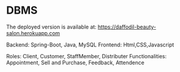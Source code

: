# DBMS
The deployed version is available at: https://daffodil-beauty-salon.herokuapp.com

Backend: Spring-Boot, Java, MySQL
Frontend: Html,CSS,Javascript

Roles: Client, Customer, StaffMember, Distributer
Functionalities: Appointment, Sell and Purchase, Feedback, Attendence
